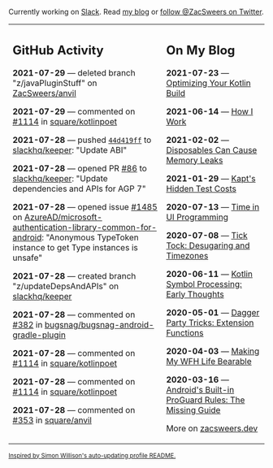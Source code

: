 Currently working on [Slack](https://slack.com/). Read [my blog](https://zacsweers.dev/) or [follow @ZacSweers on Twitter](https://twitter.com/ZacSweers).

<table><tr><td valign="top" width="60%">

## GitHub Activity
<!-- githubActivity starts -->
**2021-07-29** — deleted branch "z/javaPluginStuff" on [ZacSweers/anvil](https://api.github.com/repos/ZacSweers/anvil)

**2021-07-29** — commented on [#1114](https://github.com/square/kotlinpoet/issues/1114#issuecomment-888798252) in [square/kotlinpoet](https://api.github.com/repos/square/kotlinpoet)

**2021-07-28** — pushed [`44d419ff`](https://github.com/slackhq/keeper/commit/44d419fffb12baef9cc7cb8c669a04a1ddac524e) to [slackhq/keeper](https://api.github.com/repos/slackhq/keeper): "Update ABI"

**2021-07-28** — opened PR [#86](https://api.github.com/repos/slackhq/keeper/pulls/86) to [slackhq/keeper](https://api.github.com/repos/slackhq/keeper): "Update dependencies and APIs for AGP 7"

**2021-07-28** — opened issue [#1485](https://api.github.com/repos/AzureAD/microsoft-authentication-library-common-for-android/issues/1485) on [AzureAD/microsoft-authentication-library-common-for-android](https://api.github.com/repos/AzureAD/microsoft-authentication-library-common-for-android): "Anonymous TypeToken instance to get Type instances is unsafe"

**2021-07-28** — created branch "z/updateDepsAndAPIs" on [slackhq/keeper](https://api.github.com/repos/slackhq/keeper)

**2021-07-28** — commented on [#382](https://github.com/bugsnag/bugsnag-android-gradle-plugin/issues/382#issuecomment-888722636) in [bugsnag/bugsnag-android-gradle-plugin](https://api.github.com/repos/bugsnag/bugsnag-android-gradle-plugin)

**2021-07-28** — commented on [#1114](https://github.com/square/kotlinpoet/issues/1114#issuecomment-888535040) in [square/kotlinpoet](https://api.github.com/repos/square/kotlinpoet)

**2021-07-28** — commented on [#1114](https://github.com/square/kotlinpoet/issues/1114#issuecomment-888400157) in [square/kotlinpoet](https://api.github.com/repos/square/kotlinpoet)

**2021-07-28** — commented on [#353](https://github.com/square/anvil/pull/353#issuecomment-888032467) in [square/anvil](https://api.github.com/repos/square/anvil)
<!-- githubActivity ends -->
</td><td valign="top" width="40%">

## On My Blog
<!-- blog starts -->
**2021-07-23** — [Optimizing Your Kotlin Build](https://www.zacsweers.dev/optimizing-your-kotlin-build/)

**2021-06-14** — [How I Work](https://www.zacsweers.dev/how-i-work/)

**2021-02-02** — [Disposables Can Cause Memory Leaks](https://www.zacsweers.dev/disposables-can-cause-memory-leaks/)

**2021-01-29** — [Kapt's Hidden Test Costs](https://www.zacsweers.dev/kapts-hidden-test-costs/)

**2020-07-13** — [Time in UI Programming](https://www.zacsweers.dev/time-in-ui/)

**2020-07-08** — [Tick Tock: Desugaring and Timezones](https://www.zacsweers.dev/ticktock-desugaring-timezones/)

**2020-06-11** — [Kotlin Symbol Processing: Early Thoughts](https://www.zacsweers.dev/kotlin-symbol-processor-early-thoughts/)

**2020-05-01** — [Dagger Party Tricks: Extension Functions](https://www.zacsweers.dev/dagger-party-tricks-extension-functions/)

**2020-04-03** — [Making My WFH Life Bearable](https://www.zacsweers.dev/making-wfh-life-bearable/)

**2020-03-16** — [Android's Built-in ProGuard Rules: The Missing Guide](https://www.zacsweers.dev/android-proguard-rules/)
<!-- blog ends -->
More on [zacsweers.dev](https://zacsweers.dev/)
</td></tr></table>

<sub><a href="https://simonwillison.net/2020/Jul/10/self-updating-profile-readme/">Inspired by Simon Willison's auto-updating profile README.</a></sub>